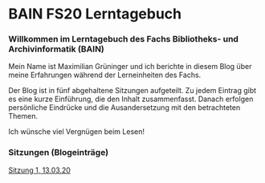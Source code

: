 # BAIN FS20 Lerntagebuch

### Willkommen im Lerntagebuch des Fachs Bibliotheks- und Archivinformatik (BAIN)

Mein Name ist Maximilian Grüninger und ich berichte in diesem Blog über meine Erfahrungen während der Lerneinheiten des Fachs.

Der Blog ist in fünf abgehaltene Sitzungen aufgeteilt. Zu jedem Eintrag gibt es eine kurze Einführung, die den Inhalt zusammenfasst.
Danach erfolgen persönliche Eindrücke und die Ausandersetzung mit den betrachteten Themen. 

Ich wünsche viel Vergnügen beim Lesen!

### Sitzungen (Blogeinträge)

[Sitzung 1, 13.03.20](Sitzung01.md)

 